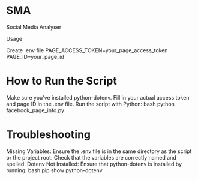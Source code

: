 # SMA
Social Media Analyser


Usage

Create .env file 
PAGE_ACCESS_TOKEN=your_page_access_token
PAGE_ID=your_page_id


# How to Run the Script
Make sure you've installed python-dotenv.
Fill in your actual access token and page ID in the .env file.
Run the script with Python:
bash
python facebook_page_info.py

# Troubleshooting
Missing Variables:
Ensure the .env file is in the same directory as the script or the project root.
Check that the variables are correctly named and spelled.
Dotenv Not Installed:
Ensure that python-dotenv is installed by running:
bash
pip show python-dotenv
